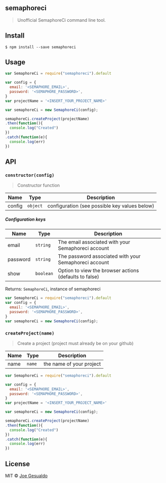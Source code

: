 ## semaphoreci 
> Unofficial SemaphoreCi command line tool.

## Install
```
$ npm install --save semaphoreci
```

## Usage
```javascript
var SemaphoreCi = require("semaphoreci").default

var config = {
  email: '<SEMAPHORE_EMAIL>',
  password: '<SEMAPHORE_PASSWORD>',
}
var projectName = '<INSERT_YOUR_PROJECT_NAME>'

var semaphoreCi = new SemaphoreCi(config);

semaphoreCi.createProject(projectName)
.then(function(){
  console.log("Created")
})
.catch(function(e){
  console.log(err)
})
```

## API
### `constructor(config)`
> Constructor function 

| Name | Type | Description |
|------|------|-------------|
| config | `object` | configuration (see possible key values below)|

##### Configuration keys
| Name | Type | Description |
|------|------|-------------|
| email | `string` | The email associated with your Semaphoreci account|
| password | `string` | The password associated with your Semaphoreci account|
| show | `boolean` | Option to view the browser actions (defaults to false)

Returns: `SemaphoreCi`, instance of semaphoreci 

```javascript
var SemaphoreCi = require("semaphoreci").default
var config = {
  email: '<SEMAPHORE_EMAIL>',
  password: '<SEMAPHORE_PASSWORD>',
}
var semaphoreCi = new SemaphoreCi(config);
```

### `createProject(name)`
> Create a project (project must already be on your github) 

| Name | Type | Description |
|------|------|-------------|
| name | `name` | the name of your project |

```javascript
var SemaphoreCi = require("semaphoreci").default

var config = {
  email: '<SEMAPHORE_EMAIL>',
  password: '<SEMAPHORE_PASSWORD>',
}
var projectName = '<INSERT_YOUR_PROJECT_NAME>'

var semaphoreCi = new SemaphoreCi(config);

semaphoreCi.createProject(projectName)
.then(function(){
  console.log("Created")
})
.catch(function(e){
  console.log(err)
})
```

## License
MIT © [Joe Gesualdo]()
